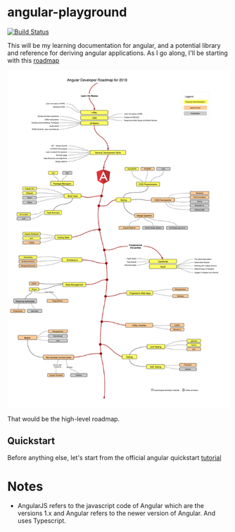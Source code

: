 # angular-playground
[![Build Status](https://travis-ci.org/bluezald/angular-playground.svg?branch=master)](https://travis-ci.org/bluezald/angular-playground)

This will be my learning documentation for angular, and a potential library and reference for deriving angular applications.
As I go along, I'll be starting with this [roadmap](https://github.com/sulco/angular-developer-roadmap)

![Roadmap](https://github.com/sulco/angular-developer-roadmap/blob/master/angular-dev-roadmap.png)

That would be the high-level roadmap.

## Quickstart
Before anything else, let's start from the official angular quickstart [tutorial](https://angular.io/guide/quickstart)

# Notes
- AngularJS refers to the javascript code of Angular which are the versions 1.x and Angular refers to the newer version of Angular. And uses Typescript.